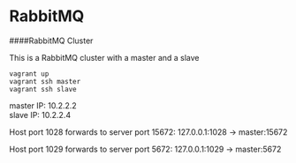 RabbitMQ
===

####RabbitMQ Cluster

This is a RabbitMQ cluster with a master and a slave

```vagrant up```  
```vagrant ssh master```  
```vagrant ssh slave```

master IP: 10.2.2.2  
slave IP: 10.2.2.4 

Host port 1028 forwards to server port 15672: 127.0.0.1:1028 -> master:15672

Host port 1029 forwards to server port 5672: 127.0.0.1:1029 -> master:5672

